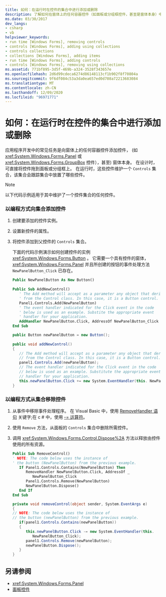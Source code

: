 ```yaml
---
title: 如何：在运行时在控件的集合中进行添加或删除
description: 了解如何在窗体上的任何容器控件（如面板或分组框控件，甚至是窗体本身）中添加和删除控件。
ms.date: 03/30/2017
dev_langs:
- csharp
- vb
helpviewer_keywords:
- run time [Windows Forms], removing controls
- controls [Windows Forms], adding using collections
- controls collections
- collections [Windows Forms], adding items
- run time [Windows Forms], adding controls
- controls [Windows Forms], removing using collections
ms.assetid: 771bf895-3d5f-469b-a324-3528f343657e
ms.openlocfilehash: 2d6d99cdeca6274d86148113cf1b902f8f70804a
ms.sourcegitcommit: 9f6df084c53a3da0ea657ed0d708a72213683084
ms.translationtype: MT
ms.contentlocale: zh-CN
ms.lasthandoff: 12/09/2020
ms.locfileid: "96971771"
---
```

# <a name="how-to-add-to-or-remove-from-a-collection-of-controls-at-run-time"></a>如何：在运行时在控件的集合中进行添加或删除

应用程序开发中的常见任务是向窗体上的任何容器控件添加控件， (如 <xref:System.Windows.Forms.Panel> 或 <xref:System.Windows.Forms.GroupBox> 控件），甚至) 窗体本身。 在设计时，可直接将控件拖到面板或分组框上。 在运行时，这些控件维护一个 `Controls` 集合，该集合会跟踪集合中放置了哪些控件。  
  
> [!NOTE]
> 以下代码示例适用于其中维护了一个控件集合的任何控件。  
  
### <a name="to-add-a-control-to-a-collection-programmatically"></a>以编程方式向集合添加控件  
  
1. 创建要添加的控件实例。  
  
2. 设置新控件的属性。  
  
3. 将控件添加到父控件的 `Controls` 集合。  
  
     下面的代码示例演示如何创建控件的实例 <xref:System.Windows.Forms.Button> 。 它需要一个具有控件的窗体， <xref:System.Windows.Forms.Panel> 并且所创建的按钮的事件处理方法 `NewPanelButton_Click` 已存在。  
  
    ```vb  
    Public NewPanelButton As New Button()  
  
    Public Sub AddNewControl()  
       ' The Add method will accept as a parameter any object that derives  
       ' from the Control class. In this case, it is a Button control.  
       Panel1.Controls.Add(NewPanelButton)  
       ' The event handler indicated for the Click event in the code
       ' below is used as an example. Substite the appropriate event  
       ' handler for your application.  
       AddHandler NewPanelButton.Click, AddressOf NewPanelButton_Click  
    End Sub  
    ```  
  
    ```csharp  
    public Button newPanelButton = new Button();  
  
    public void addNewControl()  
    {
       // The Add method will accept as a parameter any object that derives  
       // from the Control class. In this case, it is a Button control.  
       panel1.Controls.Add(newPanelButton);  
       // The event handler indicated for the Click event in the code
       // below is used as an example. Substitute the appropriate event  
       // handler for your application.  
       this.newPanelButton.Click += new System.EventHandler(this. NewPanelButton_Click);  
    }  
    ```  
  
### <a name="to-remove-controls-from-a-collection-programmatically"></a>以编程方式从集合移除控件  
  
1. 从事件中移除事件处理程序。 在 Visual Basic 中，使用 [RemoveHandler 语句](/dotnet/visual-basic/language-reference/statements/removehandler-statement) 关键字;在 c # 中，使用 [-= 运算符](/dotnet/csharp/language-reference/operators/subtraction-operator)。  
  
2. 使用 `Remove` 方法，从面板的 `Controls` 集合中删除所需控件。  
  
3. 调用 <xref:System.Windows.Forms.Control.Dispose%2A> 方法以释放由控件使用的所有资源。  
  
    ```vb  
    Public Sub RemoveControl()  
    ' NOTE: The code below uses the instance of
    ' the button (NewPanelButton) from the previous example.  
       If Panel1.Controls.Contains(NewPanelButton) Then  
          RemoveHandler NewPanelButton.Click, AddressOf _
             NewPanelButton_Click  
          Panel1.Controls.Remove(NewPanelButton)  
          NewPanelButton.Dispose()  
       End If  
    End Sub  
    ```  
  
    ```csharp  
    private void removeControl(object sender, System.EventArgs e)  
    {  
    // NOTE: The code below uses the instance of
    // the button (newPanelButton) from the previous example.  
       if(panel1.Controls.Contains(newPanelButton))  
       {  
          this.newPanelButton.Click -= new System.EventHandler(this.
             NewPanelButton_Click);  
          panel1.Controls.Remove(newPanelButton);  
          newPanelButton.Dispose();  
       }  
    }  
    ```  
  
## <a name="see-also"></a>另请参阅

- <xref:System.Windows.Forms.Panel>
- [面板控件](panel-control-windows-forms.md)
